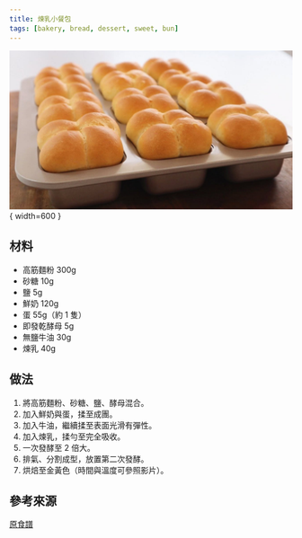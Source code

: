 ```yaml
---
title: 煉乳小餐包
tags: [bakery, bread, dessert, sweet, bun]
---
```


![煉乳小餐包](../../images/condensed-milk-buns.jpg){ width=600 }

## 材料

- 高筋麵粉 300g  
- 砂糖 10g  
- 鹽 5g  
- 鮮奶 120g  
- 蛋 55g（約 1 隻）  
- 即發乾酵母 5g  
- 無鹽牛油 30g  
- 煉乳 40g  


## 做法
1. 將高筋麵粉、砂糖、鹽、酵母混合。  
2. 加入鮮奶與蛋，揉至成團。  
3. 加入牛油，繼續揉至表面光滑有彈性。  
4. 加入煉乳，揉勻至完全吸收。  
5. 一次發酵至 2 倍大。  
6. 排氣、分割成型，放置第二次發酵。  
7. 烘焙至金黃色（時間與溫度可參照影片）。  

## 參考來源
[原食譜](https://www.youtube.com/watch?v=yJSaFAr8aOA&t=398s)